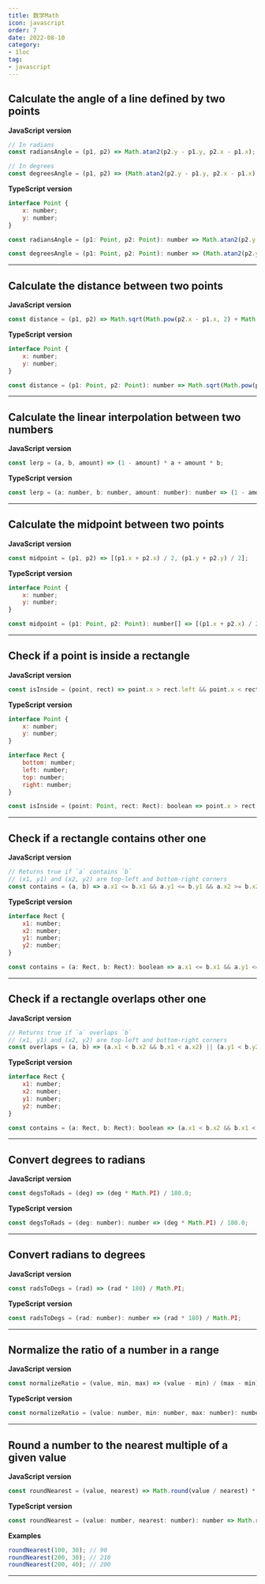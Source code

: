 ```yaml
---
title: 数学Math
icon: javascript
order: 7
date: 2022-08-10
category:
- 1loc
tag:
- javascript
---
```



## Calculate the angle of a line defined by two points


**JavaScript version**

```js
// In radians
const radiansAngle = (p1, p2) => Math.atan2(p2.y - p1.y, p2.x - p1.x);

// In degrees
const degreesAngle = (p1, p2) => (Math.atan2(p2.y - p1.y, p2.x - p1.x) * 180) / Math.PI;
```

**TypeScript version**

```js
interface Point {
    x: number;
    y: number;
}

const radiansAngle = (p1: Point, p2: Point): number => Math.atan2(p2.y - p1.y, p2.x - p1.x);

const degreesAngle = (p1: Point, p2: Point): number => (Math.atan2(p2.y - p1.y, p2.x - p1.x) * 180) / Math.PI;
```
---

## Calculate the distance between two points


**JavaScript version**

```js
const distance = (p1, p2) => Math.sqrt(Math.pow(p2.x - p1.x, 2) + Math.pow(p2.y - p1.y, 2));
```

**TypeScript version**

```js
interface Point {
    x: number;
    y: number;
}

const distance = (p1: Point, p2: Point): number => Math.sqrt(Math.pow(p2.x - p1.x, 2) + Math.pow(p2.y - p1.y, 2));
```
---

## Calculate the linear interpolation between two numbers


**JavaScript version**

```js
const lerp = (a, b, amount) => (1 - amount) * a + amount * b;
```

**TypeScript version**

```js
const lerp = (a: number, b: number, amount: number): number => (1 - amount) * a + amount * b;
```
---

## Calculate the midpoint between two points


**JavaScript version**

```js
const midpoint = (p1, p2) => [(p1.x + p2.x) / 2, (p1.y + p2.y) / 2];
```

**TypeScript version**

```js
interface Point {
    x: number;
    y: number;
}

const midpoint = (p1: Point, p2: Point): number[] => [(p1.x + p2.x) / 2, (p1.y + p2.y) / 2];
```
---

## Check if a point is inside a rectangle


**JavaScript version**

```js
const isInside = (point, rect) => point.x > rect.left && point.x < rect.right && point.y > rect.top && point.y < rect.bottom;
```

**TypeScript version**

```js
interface Point {
    x: number;
    y: number;
}

interface Rect {
    bottom: number;
    left: number;
    top: number;
    right: number;
}

const isInside = (point: Point, rect: Rect): boolean => point.x > rect.left && point.x < rect.right && point.y > rect.top && point.y < rect.bottom;
```
---

## Check if a rectangle contains other one


**JavaScript version**

```js
// Returns true if `a` contains `b`
// (x1, y1) and (x2, y2) are top-left and bottom-right corners
const contains = (a, b) => a.x1 <= b.x1 && a.y1 <= b.y1 && a.x2 >= b.x2 && a.y2 >= b.y2;
```

**TypeScript version**

```js
interface Rect {
    x1: number;
    x2: number;
    y1: number;
    y2: number;
}

const contains = (a: Rect, b: Rect): boolean => a.x1 <= b.x1 && a.y1 <= b.y1 && a.x2 >= b.x2 && a.y2 >= b.y2;
```
---

## Check if a rectangle overlaps other one


**JavaScript version**

```js
// Returns true if `a` overlaps `b`
// (x1, y1) and (x2, y2) are top-left and bottom-right corners
const overlaps = (a, b) => (a.x1 < b.x2 && b.x1 < a.x2) || (a.y1 < b.y2 && b.y1 < a.y2);
```

**TypeScript version**

```js
interface Rect {
    x1: number;
    x2: number;
    y1: number;
    y2: number;
}

const contains = (a: Rect, b: Rect): boolean => (a.x1 < b.x2 && b.x1 < a.x2) || (a.y1 < b.y2 && b.y1 < a.y2);
```
---

## Convert degrees to radians


**JavaScript version**

```js
const degsToRads = (deg) => (deg * Math.PI) / 180.0;
```

**TypeScript version**

```js
const degsToRads = (deg: number): number => (deg * Math.PI) / 180.0;
```
---

## Convert radians to degrees


**JavaScript version**

```js
const radsToDegs = (rad) => (rad * 180) / Math.PI;
```

**TypeScript version**

```js
const radsToDegs = (rad: number): number => (rad * 180) / Math.PI;
```
---

## Normalize the ratio of a number in a range


**JavaScript version**

```js
const normalizeRatio = (value, min, max) => (value - min) / (max - min);
```

**TypeScript version**

```js
const normalizeRatio = (value: number, min: number, max: number): number => (value - min) / (max - min);
```
---

## Round a number to the nearest multiple of a given value


**JavaScript version**

```js
const roundNearest = (value, nearest) => Math.round(value / nearest) * nearest;
```

**TypeScript version**

```js
const roundNearest = (value: number, nearest: number): number => Math.round(value / nearest) * nearest;
```

**Examples**

```js
roundNearest(100, 30); // 90
roundNearest(200, 30); // 210
roundNearest(200, 40); // 200
```
---

